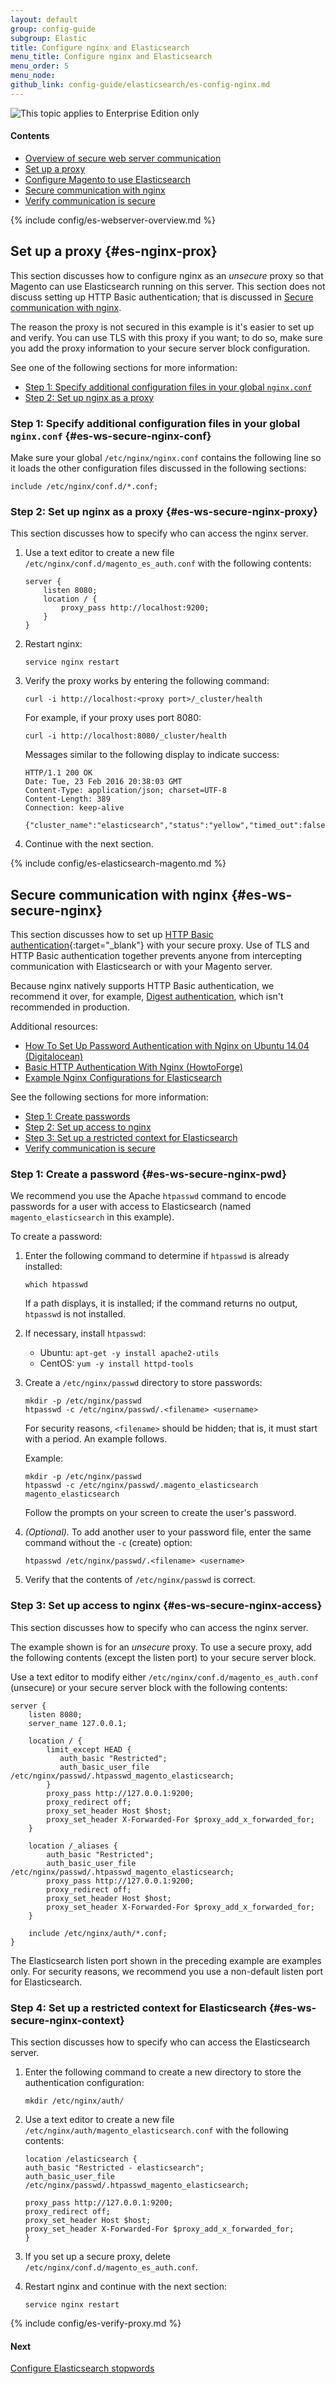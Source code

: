 ```yaml
---
layout: default
group: config-guide
subgroup: Elastic
title: Configure nginx and Elasticsearch
menu_title: Configure nginx and Elasticsearch
menu_order: 5
menu_node: 
github_link: config-guide/elasticsearch/es-config-nginx.md
---
```


<img src="{{ site.baseurl }}common/images/ee-only_large.png" alt="This topic applies to Enterprise Edition only">


#### Contents

*	[Overview of secure web server communication](#es-ws-secure-over)
*	[Set up a proxy](#es-nginx-proxy)
*	[Configure Magento to use Elasticsearch](#elastic-m2-configure)
*	[Secure communication with nginx](#es-ws-secure-nginx)
*	[Verify communication is secure](#es-ws-secure-verify)

{% include config/es-webserver-overview.md %}

## Set up a proxy {#es-nginx-prox}
This section discusses how to configure nginx as an *unsecure* proxy so that Magento can use Elasticsearch running on this server. This section does not discuss setting up HTTP Basic authentication; that is discussed in [Secure communication with nginx](#es-ws-secure-nginx).

<div class="bs-callout bs-callout-info" id="info">
	<p>The reason the proxy is not secured in this example is it's easier to set up and verify. You can use TLS with this proxy if you want; to do so, make sure you add the proxy information to your secure server block configuration.</p>
</div>

See one of the following sections for more information:

*	[Step 1: Specify additional configuration files in your global `nginx.conf`](#es-ws-secure-nginx-conf)
*	[Step 2: Set up nginx as a proxy](#es-ws-secure-nginx-proxy)

### Step 1: Specify additional configuration files in your global `nginx.conf` {#es-ws-secure-nginx-conf}
Make sure your global `/etc/nginx/nginx.conf` contains the following line so it loads the other configuration files discussed in the following sections:

	include /etc/nginx/conf.d/*.conf;

### Step 2: Set up nginx as a proxy {#es-ws-secure-nginx-proxy}
This section discusses how to specify who can access the nginx server.

1.	Use a text editor to create a new file `/etc/nginx/conf.d/magento_es_auth.conf` with the following contents:

		server {
			listen 8080;
			location / {
				proxy_pass http://localhost:9200;
			}
		}
		
2.	Restart nginx:

		service nginx restart
3.	Verify the proxy works by entering the following command:

		curl -i http://localhost:<proxy port>/_cluster/health

	For example, if your proxy uses port 8080:

		curl -i http://localhost:8080/_cluster/health

	Messages similar to the following display to indicate success:

		HTTP/1.1 200 OK
		Date: Tue, 23 Feb 2016 20:38:03 GMT
		Content-Type: application/json; charset=UTF-8
		Content-Length: 389
		Connection: keep-alive

		{"cluster_name":"elasticsearch","status":"yellow","timed_out":false,"number_of_nodes":1,"number_of_data_nodes":1,"active_primary_shards":5,"active_shards":5,"relocating_shards":0,"initializing_shards":0,"unassigned_shards":5,"delayed_unassigned_shards":0,"number_of_pending_tasks":0,"number_of_in_flight_fetch":0,"task_max_waiting_in_queue_millis":0,"active_shards_percent_as_number":50.0}

4.	Continue with the next section.

{% include config/es-elasticsearch-magento.md %}

## Secure communication with nginx {#es-ws-secure-nginx}
This section discusses how to set up [HTTP Basic authentication](http://nginx.org/en/docs/http/ngx_http_auth_basic_module.html){:target="_blank"} with your secure proxy. Use of TLS and HTTP Basic authentication together prevents anyone from intercepting communication with Elasticsearch or with your Magento server.

Because nginx natively supports HTTP Basic authentication, we recommend it over, for example, <a href="https://www.nginx.com/resources/wiki/modules/auth_digest/" target="_blank">Digest authentication</a>, which isn't recommended in production.

Additional resources:

*	<a href="https://www.digitalocean.com/community/tutorials/how-to-set-up-password-authentication-with-nginx-on-ubuntu-14-04" target="_blank">How To Set Up Password Authentication with Nginx on Ubuntu 14.04 (Digitalocean)</a>
*	<a href="https://www.howtoforge.com/basic-http-authentication-with-nginx" target="_blank">Basic HTTP Authentication With Nginx (HowtoForge)</a>
*	<a href="https://gist.github.com/karmi/b0a9b4c111ed3023a52d" target="_blank">Example Nginx Configurations for Elasticsearch</a>

See the following sections for more information:

*	[Step 1: Create passwords](#es-ws-secure-nginx-pwd)
*	[Step 2: Set up access to nginx](#es-ws-secure-nginx-access)
*	[Step 3: Set up a restricted context for Elasticsearch](#es-ws-secure-nginx-context)
*	[Verify communication is secure](#es-ws-secure-verify)

### Step 1: Create a password {#es-ws-secure-nginx-pwd}
We recommend you use the Apache `htpasswd` command to encode passwords for a user with access to Elasticsearch (named `magento_elasticsearch` in this example).

To create a password:

1.	Enter the following command to determine if `htpasswd` is already installed:

		which htpasswd

	If a path displays, it is installed; if the command returns no output, `htpasswd` is not installed.
2.	If necessary, install `htpasswd`:

	*	Ubuntu: `apt-get -y install apache2-utils`
	*	CentOS: `yum -y install httpd-tools`
3.	Create a `/etc/nginx/passwd` directory to store passwords: 

		mkdir -p /etc/nginx/passwd
		htpasswd -c /etc/nginx/passwd/.<filename> <username>

	<div class="bs-callout bs-callout-info" id="info">
		<p>For security reasons, <code>&lt;filename></code> should be hidden; that is, it must start with a period. An example follows. </p>
	</div>

	Example:

		mkdir -p /etc/nginx/passwd
		htpasswd -c /etc/nginx/passwd/.magento_elasticsearch magento_elasticsearch
	
	Follow the prompts on your screen to create the user's password.

5.	*(Optional).* To add another user to your password file, enter the same command without the `-c` (create) option:

		htpasswd /etc/nginx/passwd/.<filename> <username>
6.	Verify that the contents of `/etc/nginx/passwd` is correct.

### Step 3: Set up access to nginx {#es-ws-secure-nginx-access}
This section discusses how to specify who can access the nginx server. 

<div class="bs-callout bs-callout-warning">
    <p>The example shown is for an <em>unsecure</em> proxy. To use a secure proxy, add the following contents (except the listen port) to your secure server block.</p>
</div>

Use a text editor to modify either `/etc/nginx/conf.d/magento_es_auth.conf` (unsecure) or your secure server block with the following contents:

	server {
		listen 8080;
		server_name 127.0.0.1;

		location / {
			limit_except HEAD {
			   auth_basic "Restricted";
			   auth_basic_user_file  /etc/nginx/passwd/.htpasswd_magento_elasticsearch;
			}
			proxy_pass http://127.0.0.1:9200;
			proxy_redirect off;
			proxy_set_header Host $host;
			proxy_set_header X-Forwarded-For $proxy_add_x_forwarded_for;
		}

		location /_aliases {
			auth_basic "Restricted";
			auth_basic_user_file  /etc/nginx/passwd/.htpasswd_magento_elasticsearch;
			proxy_pass http://127.0.0.1:9200;
			proxy_redirect off;
			proxy_set_header Host $host;
			proxy_set_header X-Forwarded-For $proxy_add_x_forwarded_for;
		}
	
		include /etc/nginx/auth/*.conf;
	}

<div class="bs-callout bs-callout-info" id="info">
	<p>The Elasticsearch listen port shown in the preceding example are examples only. For security reasons, we recommend you use a non-default listen port for Elasticsearch.</p>
</div>

### Step 4: Set up a restricted context for Elasticsearch {#es-ws-secure-nginx-context}
This section discusses how to specify who can access the Elasticsearch server.

1.	Enter the following command to create a new directory to store the authentication configuration:

		mkdir /etc/nginx/auth/

2.	Use a text editor to create a new file `/etc/nginx/auth/magento_elasticsearch.conf` with the following contents:

		location /elasticsearch {
		auth_basic "Restricted - elasticsearch";
		auth_basic_user_file /etc/nginx/passwd/.htpasswd_magento_elasticsearch;
		
		proxy_pass http://127.0.0.1:9200;
		proxy_redirect off;
		proxy_set_header Host $host;
		proxy_set_header X-Forwarded-For $proxy_add_x_forwarded_for;
		}
3.	If you set up a secure proxy, delete `/etc/nginx/conf.d/magento_es_auth.conf`.
4.	Restart nginx and continue with the next section:

		service nginx restart

{% include config/es-verify-proxy.md %}

#### Next
<a href="{{ site.gdeurl21 }}config-guide/elasticsearch/es-config-stopwords.html">Configure Elasticsearch stopwords</a>